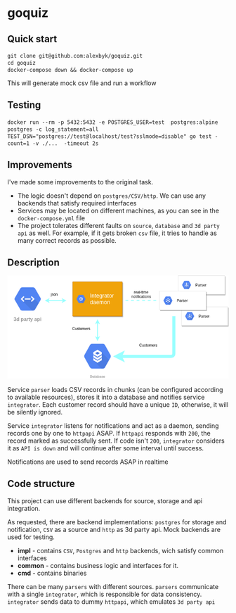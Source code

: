 # goquiz

## Quick start

    git clone git@github.com:alexbyk/goquiz.git
    cd goquiz
    docker-compose down && docker-compose up

This will generate mock csv file and run a workflow

## Testing

    docker run --rm -p 5432:5432 -e POSTGRES_USER=test  postgres:alpine postgres -c log_statement=all
    TEST_DSN="postgres://test@localhost/test?sslmode=disable" go test -count=1 -v ./...  -timeout 2s

## Improvements

I've made some improvements to the original task.
  - The logic doesn't depend on `postgres/CSV/http`. We can use any backends that satisfy required interfaces
  - Services may be located on different machines, as you can see in the `docker-compose.yml` file
  - The project tolerates different faults on `source`, `database` and `3d party api` as well. For example, if it gets broken `csv` file, it tries to handle as many correct records as possible.

## Description

![Project diagram](https://github.com/alexbyk/goquiz/blob/master/diagram.png?raw=true)

Service `parser` loads CSV records in chunks (can be configured according to available resources), stores it into a database and notifies service `integrator`. Each customer record should have a unique `ID`, otherwise, it will be silently ignored.

Service `integrator` listens for notifications and act as a daemon, sending records one by one to `httpapi` ASAP. If `httpapi` responds with `200`, the record marked as successfully sent. If code isn't `200`, `integrator` considers it as `API is down` and will continue after some interval until success.

Notifications are used to send records ASAP in realtime

## Code structure

This project can use different backends for source, storage and api integration.

As requested, there are backend implementations: `postgres` for storage and notification, `CSV` as a source and `http` as 3d party api. Mock backends are used for testing.

  - **impl** - contains `CSV`, `Postgres` and `http` backends, wich satisfy common interfaces
  - **common** - contains business logic and interfaces for it.
  - **cmd** - contains binaries

There can be many `parsers` with different sources. `parsers` communicate with a single `integrator`, which is responsible for data consistency. `integrator` sends data to dummy `httpapi`, which emulates `3d party api`

